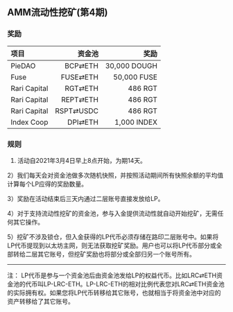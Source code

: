## AMM流动性挖矿(第4期)


### 奖励


| **项目** | **资金池** | **奖励** |
| :--- | ---: | ---: |
PieDAO | BCP⇄ETH | 30,000 DOUGH |
Fuse | FUSE⇄ETH |  50,000 FUSE |
Rari Capital | RGT⇄ETH | 486 RGT |
Rari Capital | REPT⇄ETH |  486 RGT |
Rari Capital | RSPT⇄USDC |  486 RGT |
Index Coop | DPI⇄ETH | 1,000 INDEX |


### 规则

1) 活动自2021年3月4日早上8点开始，为期14天。

2）我们每天会对资金池做多次随机快照，并按照活动期间所有快照余额的平均值计算每个LP应得的奖励数量。

3）奖励在活动结束后三天内通过二层账号直接发放给LP。

4）对于支持流动性挖矿的资金池，参与入金提供流动性就自动开始挖矿，无需任何其它操作。

5）挖矿不涉及锁仓，但入金获得的LP代币必须存储在路印二层账号中。如果将LP代币提现到以太坊主网，则无法获取挖矿奖励。用户也可以将LP代币部分或全部转给二层其它账号，但挖矿奖励也将部分或全部归另一个账号所有。


---

注： LP代币是参与一个资金池后由资金池发给LP的权益代币。比如LRC⇄ETH资金池的代币叫LP-LRC-ETH。LP-LRC-ETH的相对比例代表您对LRC⇄ETH资金池的实际拥有权。如果您将LP代币转移给其它账号，也就相当于将资金池中对应的资产转移给了其它账号。
